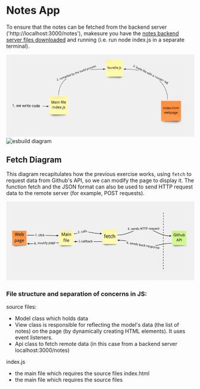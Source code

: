 # Notes App

To ensure that the notes can be fetched from the backend server ('http://localhost:3000/notes'), makesure you have the [notes backend server files downloaded](https://github.com/makersacademy/javascript-web-applications/blob/main/resources/notes-backend-server.zip) and running (i.e. run node index.js in a separate terminal).

![esbuild diagram](./images/build-process-diagram.png)
![esbuild diagram](./images/esbuild-bundle-diagram.png)

## Fetch Diagram

This diagram recapitulates how the previous exercise works, using `fetch` to
request data from Github's API, so we can modify the page to display it. The function fetch and the JSON format can also be used to send HTTP request data to the remote server (for example, POST requests).

![Fetch diagram](./images/fetch-diagram.png)

### File structure and separation of concerns in JS: 
source files: 
* Model class which holds data
* View class is responsible for reflecting the model's data (the list of notes) on the page (by dynamically creating HTML elements). It uses event listeners.
* Api class to fetch remote data (in this case from a backend server localhost:3000/notes)

index.js
* the main file which requires the source files
index.html
* the main file which requires the source files
